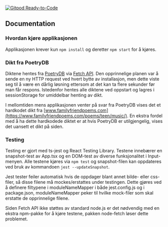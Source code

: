 [![Gitpod Ready-to-Code](https://img.shields.io/badge/Gitpod-Ready--to--Code-blue?logo=gitpod)](https://gitpod.idi.ntnu.no/#https://gitlab.stud.idi.ntnu.no/it2810-h20/team-02/prosjekt-2)

## Documentation

### Hvordan kjøre applikasjonen
Applikasjonen krever kun `npm install` og deretter `npm start` for å kjøres.

### Dikt fra PoetryDB
Diktene hentes fra [PoetryDB](https://poetrydb.org/index.html) via [Fetch API](https://developer.mozilla.org/en-US/docs/Web/API/Fetch_API).
Den opprinnelige planen var å sende en ny HTTP request ved hvert bytte av installasjon, men dette viste seg til å være en dårlig løsning ettersom at det kan ta flere sekunder før man får respons.
Istedenfor hentes alle diktene ved oppstart og lagres i sessionStorage for umiddelbar henting av dikt.

I mellomtiden mens applikasjonen venter på svar fra PoetryDB vises det et hardkodet dikt fra [www.familyfriendpoems.com](https://www.familyfriendpoems.com/poems/teen/music/).
En ekstra fordel med å ha dette hardkodede diktet er at hvis PoetryDB er utilgjengelig, vises det uansett et dikt på siden.

### Testing

Testing er gjort med ts-jest og React Testing Library. Testene innebærer en snapshot-test av App.tsx og en DOM-test av diverse funksjonalitet i Input-menyen. 
Alle testene kjøres via `npm test` og snapshot-filen kan oppdateres ved bruk av kommandoen `jest --updateSnapshot`.

Jest tester feiler automatisk hvis de oppdager blant annet bilde- eller css-filer, så disse filene må mockes/erstattes under testingen. 
Dette gjøres ved å definere filtypene i moduleNameMapper i både jest.config.js og i package.json, moduleNameMapper peker til hvilke mock-filer som skal erstatte de opprinnelige filene.

Siden Fetch API ikke støttes av standard node.js er det nødvendig med en ekstra npm-pakke for å kjøre testene, pakken node-fetch løser dette problemet.




